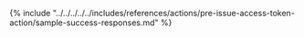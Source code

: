 {% include "../../../../../includes/references/actions/pre-issue-access-token-action/sample-success-responses.md" %}
